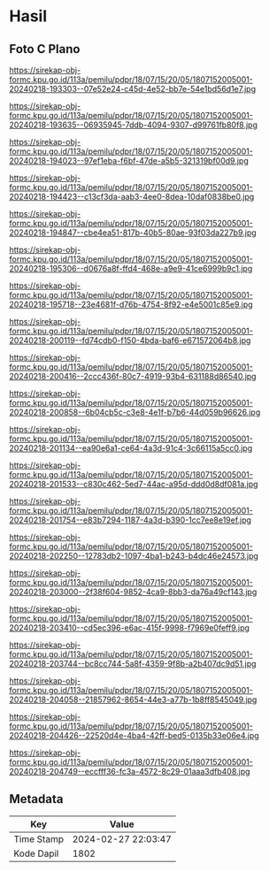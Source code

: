 # Hasil

## Foto C Plano

https://sirekap-obj-formc.kpu.go.id/113a/pemilu/pdpr/18/07/15/20/05/1807152005001-20240218-193303--07e52e24-c45d-4e52-bb7e-54e1bd56d1e7.jpg

https://sirekap-obj-formc.kpu.go.id/113a/pemilu/pdpr/18/07/15/20/05/1807152005001-20240218-193635--06935945-7ddb-4094-9307-d99761fb80f8.jpg

https://sirekap-obj-formc.kpu.go.id/113a/pemilu/pdpr/18/07/15/20/05/1807152005001-20240218-194023--97ef1eba-f6bf-47de-a5b5-321319bf00d9.jpg

https://sirekap-obj-formc.kpu.go.id/113a/pemilu/pdpr/18/07/15/20/05/1807152005001-20240218-194423--c13cf3da-aab3-4ee0-8dea-10daf0838be0.jpg

https://sirekap-obj-formc.kpu.go.id/113a/pemilu/pdpr/18/07/15/20/05/1807152005001-20240218-194847--cbe4ea51-817b-40b5-80ae-93f03da227b9.jpg

https://sirekap-obj-formc.kpu.go.id/113a/pemilu/pdpr/18/07/15/20/05/1807152005001-20240218-195306--d0676a8f-ffd4-468e-a9e9-41ce6999b9c1.jpg

https://sirekap-obj-formc.kpu.go.id/113a/pemilu/pdpr/18/07/15/20/05/1807152005001-20240218-195718--23e4681f-d76b-4754-8f92-e4e5001c85e9.jpg

https://sirekap-obj-formc.kpu.go.id/113a/pemilu/pdpr/18/07/15/20/05/1807152005001-20240218-200119--fd74cdb0-f150-4bda-baf6-e671572064b8.jpg

https://sirekap-obj-formc.kpu.go.id/113a/pemilu/pdpr/18/07/15/20/05/1807152005001-20240218-200416--2ccc436f-80c7-4919-93b4-631188d86540.jpg

https://sirekap-obj-formc.kpu.go.id/113a/pemilu/pdpr/18/07/15/20/05/1807152005001-20240218-200858--6b04cb5c-c3e8-4e1f-b7b6-44d059b96626.jpg

https://sirekap-obj-formc.kpu.go.id/113a/pemilu/pdpr/18/07/15/20/05/1807152005001-20240218-201134--ea90e6a1-ce64-4a3d-91c4-3c66115a5cc0.jpg

https://sirekap-obj-formc.kpu.go.id/113a/pemilu/pdpr/18/07/15/20/05/1807152005001-20240218-201533--c830c462-5ed7-44ac-a95d-ddd0d8df081a.jpg

https://sirekap-obj-formc.kpu.go.id/113a/pemilu/pdpr/18/07/15/20/05/1807152005001-20240218-201754--e83b7294-1187-4a3d-b390-1cc7ee8e19ef.jpg

https://sirekap-obj-formc.kpu.go.id/113a/pemilu/pdpr/18/07/15/20/05/1807152005001-20240218-202250--12783db2-1097-4ba1-b243-b4dc46e24573.jpg

https://sirekap-obj-formc.kpu.go.id/113a/pemilu/pdpr/18/07/15/20/05/1807152005001-20240218-203000--2f38f604-9852-4ca9-8bb3-da76a49cf143.jpg

https://sirekap-obj-formc.kpu.go.id/113a/pemilu/pdpr/18/07/15/20/05/1807152005001-20240218-203410--cd5ec396-e6ac-415f-9998-f7969e0feff9.jpg

https://sirekap-obj-formc.kpu.go.id/113a/pemilu/pdpr/18/07/15/20/05/1807152005001-20240218-203744--bc8cc744-5a8f-4359-9f8b-a2b407dc9d51.jpg

https://sirekap-obj-formc.kpu.go.id/113a/pemilu/pdpr/18/07/15/20/05/1807152005001-20240218-204058--21857962-8654-44e3-a77b-1b8ff8545049.jpg

https://sirekap-obj-formc.kpu.go.id/113a/pemilu/pdpr/18/07/15/20/05/1807152005001-20240218-204426--22520d4e-4ba4-42ff-bed5-0135b33e06e4.jpg

https://sirekap-obj-formc.kpu.go.id/113a/pemilu/pdpr/18/07/15/20/05/1807152005001-20240218-204749--eccfff36-fc3a-4572-8c29-01aaa3dfb408.jpg


## Metadata

| Key        | Value               |
| ---------- | ------------------- |
| Time Stamp | 2024-02-27 22:03:47 |
| Kode Dapil | 1802                |



